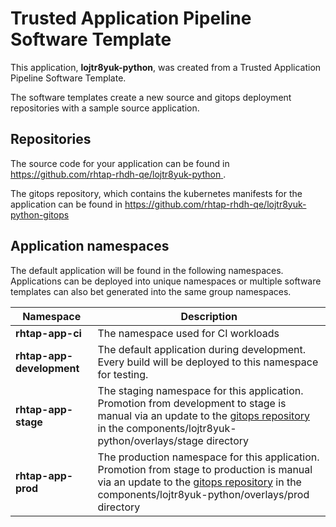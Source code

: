 # Trusted Application Pipeline Software Template

This application, **lojtr8yuk-python**, was created from a Trusted Application Pipeline Software Template.

The software templates create a new source and gitops deployment repositories with a sample source application. 

## Repositories

The source code for your application can be found in [https://github.com/rhtap-rhdh-qe/lojtr8yuk-python ](https://github.com/rhtap-rhdh-qe/lojtr8yuk-python ).
 
The gitops repository, which contains the kubernetes manifests for the application can be found in 
[https://github.com/rhtap-rhdh-qe/lojtr8yuk-python-gitops ](https://github.com/rhtap-rhdh-qe/lojtr8yuk-python-gitops ) 

## Application namespaces 

The default application will be found in the following namespaces. Applications can be deployed into unique namespaces or multiple software templates can also bet generated into the same group namespaces.  

|  Namespace   |  Description   |  
| -------- | -------- |
| **rhtap-app-ci** | The namespace used for CI workloads |
| **rhtap-app-development** | The default application during development. Every build will be deployed to this namespace for testing. |
| **rhtap-app-stage** | The staging namespace for this application. Promotion from development to stage is manual via an update to the [gitops repository](https://github.com/rhtap-rhdh-qe/lojtr8yuk-python-gitops ) in the components/lojtr8yuk-python/overlays/stage directory |
| **rhtap-app-prod** | The production namespace for this application. Promotion from stage to production is manual via an update to the [gitops repository](https://github.com/rhtap-rhdh-qe/lojtr8yuk-python-gitops ) in the components/lojtr8yuk-python/overlays/prod directory |